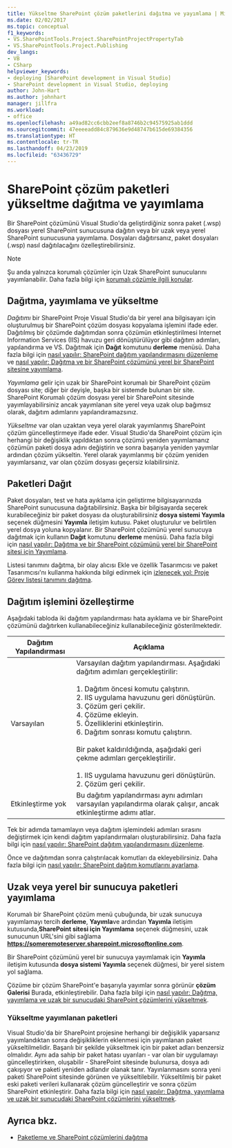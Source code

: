 ```yaml
---
title: Yükseltme SharePoint çözüm paketlerini dağıtma ve yayımlama | Microsoft Docs
ms.date: 02/02/2017
ms.topic: conceptual
f1_keywords:
- VS.SharePointTools.Project.SharePointProjectPropertyTab
- VS.SharePointTools.Project.Publishing
dev_langs:
- VB
- CSharp
helpviewer_keywords:
- deploying [SharePoint development in Visual Studio]
- SharePoint development in Visual Studio, deploying
author: John-Hart
ms.author: johnhart
manager: jillfra
ms.workload:
- office
ms.openlocfilehash: a49ad82cc6cbb2eef8a8746b2c94575925ab1ddd
ms.sourcegitcommit: 47eeeeadd84c879636e9d48747b615de69384356
ms.translationtype: HT
ms.contentlocale: tr-TR
ms.lasthandoff: 04/23/2019
ms.locfileid: "63436729"
---
```

# <a name="deploy-publish-and-upgrade-sharepoint-solution-packages"></a>SharePoint çözüm paketleri yükseltme dağıtma ve yayımlama
  Bir SharePoint çözümünü Visual Studio'da geliştirdiğiniz sonra paket (.wsp) dosyası yerel SharePoint sunucusuna dağıtın veya bir uzak veya yerel SharePoint sunucusuna yayımlama. Dosyaları dağıtırsanız, paket dosyaları (.wsp) nasıl dağıtılacağını özelleştirebilirsiniz.

> [!NOTE]
> Şu anda yalnızca korumalı çözümler için Uzak SharePoint sunucularını yayımlanabilir. Daha fazla bilgi için [korumalı çözümle ilgili konular](../sharepoint/sandboxed-solution-considerations.md).

## <a name="deploy-publish-and-upgrade"></a>Dağıtma, yayımlama ve yükseltme
 *Dağıtımı* bir SharePoint Proje Visual Studio'da bir yerel ana bilgisayarı için oluşturulmuş bir SharePoint çözüm dosyası kopyalama işlemini ifade eder. Dağıtılmış bir çözümde dağıtımdan sonra çözümün etkinleştirilmesi Internet Information Services (IIS) havuzu geri dönüştürülüyor gibi dağıtım adımları, yapılandırma ve VS. Dağıtmak için **Dağıt** komutunu **derleme** menüsü. Daha fazla bilgi için [nasıl yapılır: SharePoint dağıtım yapılandırmasını düzenleme](../sharepoint/how-to-edit-a-sharepoint-deployment-configuration.md) ve [nasıl yapılır: Dağıtma ve bir SharePoint çözümünü yerel bir SharePoint sitesine yayımlama](../sharepoint/how-to-deploy-and-publish-a-sharepoint-solution-to-a-local-sharepoint-site.md).

 *Yayımlama* gelir için uzak bir SharePoint korumalı bir SharePoint çözüm dosyası site; diğer bir deyişle, başka bir sistemde bulunan bir site. SharePoint Korumalı çözüm dosyası yerel bir SharePoint sitesinde yayımlayabilirsiniz ancak yayımlanan site yerel veya uzak olup bağımsız olarak, dağıtım adımlarını yapılandıramazsınız.

 *Yükseltme* var olan uzaktan veya yerel olarak yayımlanmış SharePoint çözüm güncelleştirmeye ifade eder. Visual Studio'da SharePoint çözüm için herhangi bir değişiklik yapıldıktan sonra çözümü yeniden yayımlamanız çözümün paketi dosya adını değiştirin ve sonra başarıyla yeniden yayımlar ardından çözüm yükseltin. Yerel olarak yayımlanmış bir çözüm yeniden yayımlarsanız, var olan çözüm dosyası geçersiz kılabilirsiniz.

## <a name="deploy-packages"></a>Paketleri Dağıt
 Paket dosyaları, test ve hata ayıklama için geliştirme bilgisayarınızda SharePoint sunucusuna dağıtabilirsiniz. Başka bir bilgisayarda seçerek kurabileceğiniz bir paket dosyası da oluşturabilirsiniz **dosya sistemi Yayımla** seçenek düğmesini **Yayımla** iletişim kutusu. Paket oluşturulur ve belirtilen yerel dosya yoluna kopyalanır. Bir SharePoint çözümünü yerel sunucuya dağıtmak için kullanın **Dağıt** komutunu **derleme** menüsü. Daha fazla bilgi için [nasıl yapılır: Dağıtma ve bir SharePoint çözümünü yerel bir SharePoint sitesi için Yayımlama](../sharepoint/how-to-deploy-and-publish-a-sharepoint-solution-to-a-local-sharepoint-site.md).

 Listesi tanımını dağıtma, bir olay alıcısı Ekle ve özellik Tasarımcısı ve paket Tasarımcısı'nı kullanma hakkında bilgi edinmek için [izlenecek yol: Proje Görev listesi tanımını dağıtma](../sharepoint/walkthrough-deploying-a-project-task-list-definition.md).

## <a name="customize-the-deployment-process"></a>Dağıtım işlemini özelleştirme
 Aşağıdaki tabloda iki dağıtım yapılandırması hata ayıklama ve bir SharePoint çözümünü dağıtırken kullanabileceğiniz kullanabileceğiniz gösterilmektedir.

|Dağıtım Yapılandırması|Açıklama|
|------------------------------|-----------------|
|Varsayılan|Varsayılan dağıtım yapılandırması. Aşağıdaki dağıtım adımları gerçekleştirilir:<br /><br /> 1.  Dağıtım öncesi komutu çalıştırın.<br />2.  IIS uygulama havuzunu geri dönüştürün.<br />3.  Çözüm geri çekilir.<br />4.  Çözüme ekleyin.<br />5.  Özelliklerini etkinleştirin.<br />6.  Dağıtım sonrası komutu çalıştırın.<br /><br /> Bir paket kaldırıldığında, aşağıdaki geri çekme adımları gerçekleştirilir.<br /><br /> 1.  IIS uygulama havuzunu geri dönüştürün.<br />2.  Çözüm geri çekilir.|
|Etkinleştirme yok|Bu dağıtım yapılandırması aynı adımları varsayılan yapılandırma olarak çalışır, ancak etkinleştirme adımı atlar.|

 Tek bir adımda tamamlayın veya dağıtım işlemindeki adımları sırasını değiştirmek için kendi dağıtım yapılandırmaları oluşturabilirsiniz. Daha fazla bilgi için [nasıl yapılır: SharePoint dağıtım yapılandırmasını düzenleme](../sharepoint/how-to-edit-a-sharepoint-deployment-configuration.md).

 Önce ve dağıtımdan sonra çalıştırılacak komutları da ekleyebilirsiniz. Daha fazla bilgi için [nasıl yapılır: SharePoint dağıtım komutlarını ayarlama](../sharepoint/how-to-set-sharepoint-deployment-commands.md).

## <a name="publish-packages-to-a-remote-or-local-server"></a>Uzak veya yerel bir sunucuya paketleri yayımlama
 Korumalı bir SharePoint çözüm menü çubuğunda, bir uzak sunucuya yayımlamayı tercih **derleme**, **Yayımla**ve ardından **Yayımla** iletişim kutusunda,**SharePoint sitesi için Yayımlama** seçenek düğmesini, uzak sunucunun URL'sini gibi sağlama **https://someremoteserver.sharepoint.microsoftonline.com**.

 Bir SharePoint çözümünü yerel bir sunucuya yayımlamak için **Yayımla** iletişim kutusunda **dosya sistemi Yayımla** seçenek düğmesi, bir yerel sistem yol sağlama.

 Çözüme bir çözüm SharePoint'e başarıyla yayımlar sonra görünür **çözüm Galerisi** Burada, etkinleştirebilir. Daha fazla bilgi için [nasıl yapılır: Dağıtma, yayımlama ve uzak bir sunucudaki SharePoint çözümlerini yükseltmek](../sharepoint/how-to-deploy-publish-and-upgrade-sharepoint-solutions-on-a-remote-server.md).

### <a name="upgrade-published-packages"></a>Yükseltme yayımlanan paketleri
 Visual Studio'da bir SharePoint projesine herhangi bir değişiklik yaparsanız yayımlandıktan sonra değişikliklerin eklenmesi için yayımlanan paket yükseltilmelidir. Başarılı bir şekilde yükseltmek için bir paket adları benzersiz olmalıdır. Aynı ada sahip bir paket hatası uyarıları - var olan bir uygulamayı güncelleştirirken, oluşabilir - SharePoint sitesinde bulunursa, dosya adı çakışıyor ve paketi yeniden adlandır olanak tanır. Yayınlanmasını sonra yeni paketi SharePoint sitesinde görünen ve yükseltilebilir. Yükseltilmiş bir paket eski paketi verileri kullanarak çözüm güncelleştirir ve sonra çözüm SharePoint etkinleştirir. Daha fazla bilgi için [nasıl yapılır: Dağıtma, yayımlama ve uzak bir sunucudaki SharePoint çözümlerini yükseltmek](../sharepoint/how-to-deploy-publish-and-upgrade-sharepoint-solutions-on-a-remote-server.md).

## <a name="see-also"></a>Ayrıca bkz.
- [Paketleme ve SharePoint çözümlerini dağıtma](../sharepoint/packaging-and-deploying-sharepoint-solutions.md)
